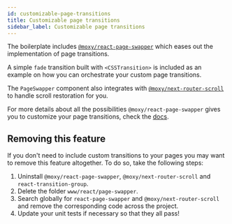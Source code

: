 ```yaml
---
id: customizable-page-transitions
title: Customizable page transitions
sidebar_label: Customizable page transitions
---
```


The boilerplate includes [`@moxy/react-page-swapper`](https://github.com/moxystudio/react-page-swapper) which eases out the implementation of page transitions.

A simple `fade` transition built with `<CSSTransition>` is included as an example on how you can orchestrate your custom page transitions.

The `PageSwapper` component also integrates with [`@moxy/next-router-scroll`](https://github.com/moxystudio/next-router-scroll) to handle scroll restoration for you.

For more details about all the possibilities `@moxy/react-page-swapper` gives you to customize your page transitions, check the [docs](https://github.com/moxystudio/react-page-swapper/blob/master/README.md).

## Removing this feature

If you don't need to include custom transitions to your pages you may want to remove this feature altogether. To do so, take the following steps:

1. Uninstall `@moxy/react-page-swapper`, `@moxy/next-router-scroll` and `react-transition-group`.
2. Delete the folder `www/react/page-swapper`.
3. Search globally for `react-page-swapper` and `@moxy/next-router-scroll` and remove the corresponding code across the project.
4. Update your unit tests if necessary so that they all pass!
